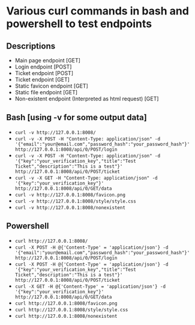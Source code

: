 # Various curl commands in bash and powershell to test endpoints  

## Descriptions

- Main page endpoint \[GET]  
- Login endpoint \[POST]  
- Ticket endpoint \[POST]  
- Ticket endpoint \[GET]  
- Static favicon endpoint \[GET]  
- Static file endpoint \[GET]  
- Non-existent endpoint (Interpreted as html request) \[GET]  

## Bash    \[using -v for some output data]  

- `curl -v http://127.0.0.1:8008/`  
- `curl -v -X POST -H "Content-Type: application/json" -d '{"email":"your@email.com","password_hash":"your_password_hash"}' http://127.0.0.1:8008/api/0/POST/login`  
- `curl -v -X POST -H "Content-Type: application/json" -d '{"key":"your_verification_key","title":"Test Ticket","description":"This is a test"}' http://127.0.0.1:8008/api/0/POST/ticket`  
- `curl -v -X GET -H "Content-Type: application/json" -d '{"key":"your_verification_key"}' http://127.0.0.1:8008/api/0/GET/data`  
- `curl -v http://127.0.0.1:8008/favicon.png`  
- `curl -v http://127.0.0.1:8008/style/style.css`  
- `curl -v http://127.0.0.1:8008/nonexistent`  

## Powershell  

- `curl http://127.0.0.1:8008/`  
- `curl -X POST -H @{'Content-Type' = 'application/json'} -d '{"email":"your@email.com","password_hash":"your_password_hash"}' http://127.0.0.1:8008/api/0/POST/login`  
- `curl -X POST -H @{'Content-Type' = 'application/json'} -d '{"key":"your_verification_key","title":"Test Ticket","description":"This is a test"}' http://127.0.0.1:8008/api/0/POST/ticket`  
- `curl -X GET -H @{'Content-Type' = 'application/json'} -d '{"key":"your_verification_key"}' http://127.0.0.1:8008/api/0/GET/data`  
- `curl http://127.0.0.1:8008/favicon.png`  
- `curl http://127.0.0.1:8008/style/style.css`  
- `curl http://127.0.0.1:8008/nonexistent`  
